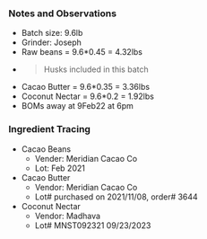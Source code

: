 ### Notes and Observations
- Batch size: 9.6lb
- Grinder: Joseph
- Raw beans = 9.6*0.45 = 4.32lbs 
- > Husks included in this batch
- Cacao Butter = 9.6*0.35 = 3.36lbs
- Coconut Nectar = 9.6*0.2 = 1.92lbs
- BOMs away at 9Feb22 at 6pm

### Ingredient Tracing
- Cacao Beans
  - Vender: Meridian Cacao Co
  - Lot: Feb 2021
- Cacao Butter
  - Vendor: Meridian Cacao Co
  - Lot# purchased on 2021/11/08, order# 3644
- Coconut Nectar
  - Vendor: Madhava
  - Lot# MNST092321 09/23/2023
